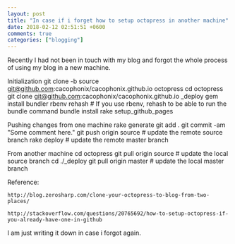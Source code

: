 ```yaml
---
layout: post
title: "In case if i forget how to setup octopress in another machine"
date: 2018-02-12 02:51:51 +0600
comments: true
categories: ["blogging"]
---
```


Recently I had not been in touch with my blog and  forgot the whole process of using my blog in a new machine. 

Initialization
    git clone -b source git@github.com:cacophonix/cacophonix.github.io octopress
    cd octopress
    git clone git@github.com:cacophonix/cacophonix.github.io _deploy
    gem install bundler
    rbenv rehash    # If you use rbenv, rehash to be able to run the bundle command
    bundle install
    rake setup_github_pages

Pushing changes from one machine
    rake generate
    git add .
    git commit -am "Some comment here."
    git push origin source  # update the remote source branch
    rake deploy             # update the remote master branch
    
From another machine
    cd octopress
    git pull origin source  # update the local source branch
    cd ./_deploy
    git pull origin master  # update the local master branch

Reference:
```
http://blog.zerosharp.com/clone-your-octopress-to-blog-from-two-places/
```

```
http://stackoverflow.com/questions/20765692/how-to-setup-octopress-if-you-already-have-one-in-github
```
 I am just writing it down in case i forgot again.
